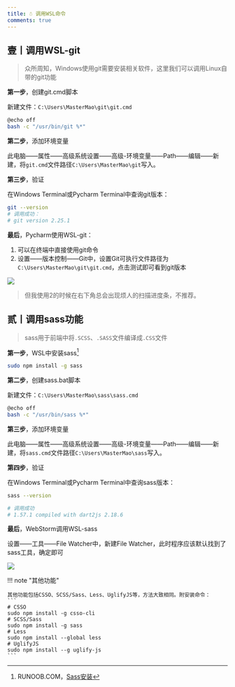 ```yaml
---
title: ☃️ 调用WSL命令
comments: true
---
```


## 壹丨调用WSL-git

> 众所周知，Windows使用git需要安装相关软件，这里我们可以调用Linux自带的git功能

**第一步**，创建git.cmd脚本

新建文件：`C:\Users\MasterMao\git\git.cmd`

```bash
@echo off
bash -c "/usr/bin/git %*"
```

**第二步**，添加环境变量

此电脑——属性——高级系统设置——高级-环境变量——Path——编辑——新建，将`git.cmd`文件路径`C:\Users\MasterMao\git`写入。

**第三步**，验证

在Windows Terminal或Pycharm Terminal中查询git版本：

```bash
git --version
# 调用成功：
# git version 2.25.1
```

**最后**，Pycharm使用WSL-git：

1. 可以在终端中直接使用git命令
2. 设置——版本控制——Git中，设置Git可执行文件路径为`C:\Users\MasterMao\git\git.cmd`，点击测试即可看到git版本

<img src="https://my-gallery-1306340269.cos.ap-beijing.myqcloud.com/mastermao/Snipaste_2023-01-05_22-44-57.webp" />

> 但我使用2的时候在右下角总会出现烦人的扫描进度条，不推荐。

## 贰丨调用sass功能

> sass用于前端中将`.SCSS`、`.SASS`文件编译成`.CSS`文件

**第一步**，WSL中安装sass[^1]

```bash
sudo npm install -g sass
```

**第二步**，创建sass.bat脚本

新建文件：`C:\Users\MasterMao\sass\sass.cmd`

```bash
@echo off
bash -c "/usr/bin/sass %*"
```

**第三步**，添加环境变量

此电脑——属性——高级系统设置——高级-环境变量——Path——编辑——新建，将`sass.cmd`文件路径`C:\Users\MasterMao\sass`写入。

**第四步**，验证

在Windows Terminal或Pycharm Terminal中查询sass版本：

```bash
sass --version

# 调用成功
# 1.57.1 compiled with dart2js 2.18.6
```

**最后**，WebStorm调用WSL-sass

设置——工具——File Watcher中，新建File Watcher，此时程序应该默认找到了sass工具，确定即可

<img src="https://my-gallery-1306340269.cos.ap-beijing.myqcloud.com/mastermao/Snipaste_2023-01-05_22-51-19.webp" />

!!! note "其他功能"

	其他功能包括CSSO、SCSS/Sass、Less、UglifyJS等，方法大致相同。附安装命令：
	```
	# CSSO
	sudo npm install -g csso-cli
	# SCSS/Sass
	sudo npm install -g sass
	# Less
	sudo npm install --global less
	# UglifyJS
	sudo npm install --g uglify-js
	```

[^1]: RUNOOB.COM，[Sass安装](https://www.runoob.com/sass/sass-install.html)